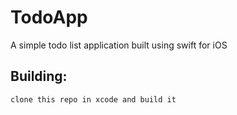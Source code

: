 # TodoApp
A simple todo list application built using swift for iOS 


## Building:
```
clone this repo in xcode and build it
```
